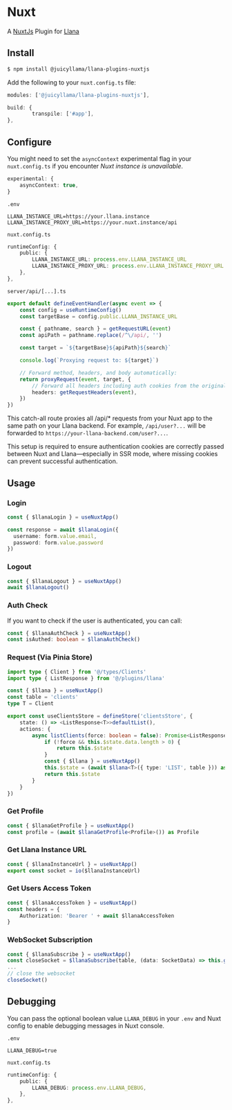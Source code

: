 # Nuxt

A [NuxtJs](https://nuxt.com) Plugin for [Llana](https://llana.io)

## Install

```bash
$ npm install @juicyllama/llana-plugins-nuxtjs
```

Add the following to your `nuxt.config.ts` file:

```ts
modules: ['@juicyllama/llana-plugins-nuxtjs'],

build: {
		transpile: ['#app'],
},

```

## Configure

You might need to set the `asyncContext` experimental flag in your `nuxt.config.ts` if you encounter *Nuxt instance is unavailable*.

```ts
experimental: {
	asyncContext: true,
}
```

`.env`
```
LLANA_INSTANCE_URL=https://your.llana.instance
LLANA_INSTANCE_PROXY_URL=https://your.nuxt.instance/api
```

`nuxt.config.ts`
```ts
runtimeConfig: {
	public: {
		LLANA_INSTANCE_URL: process.env.LLANA_INSTANCE_URL
		LLANA_INSTANCE_PROXY_URL: process.env.LLANA_INSTANCE_PROXY_URL
	},
},
```

`server/api/[...].ts`

```ts
export default defineEventHandler(async event => {
	const config = useRuntimeConfig()
	const targetBase = config.public.LLANA_INSTANCE_URL

	const { pathname, search } = getRequestURL(event)
	const apiPath = pathname.replace(/^\/api/, '')

	const target = `${targetBase}${apiPath}${search}`

	console.log(`Proxying request to: ${target}`)

	// Forward method, headers, and body automatically:
	return proxyRequest(event, target, {
		// Forward all headers including auth cookies from the original request
		headers: getRequestHeaders(event),
	})
})
```

This catch-all route proxies all /api/* requests from your Nuxt app to the same path on your Llana backend. For example, `/api/user?...` will be forwarded to `https://your-llana-backend.com/user?...`.

This setup is required to ensure authentication cookies are correctly passed between Nuxt and Llana—especially in SSR mode, where missing cookies can prevent successful authentication.

## Usage

### Login

```ts
const { $llanaLogin } = useNuxtApp()

const response = await $llanaLogin({
  username: form.value.email,
  password: form.value.password
})
```

### Logout

```ts
const { $llanaLogout } = useNuxtApp()
await $llanaLogout()
```

### Auth Check

If you want to check if the user is authenticated, you can call:

```ts
const { $llanaAuthCheck } = useNuxtApp()
const isAuthed: boolean = $llanaAuthCheck()
```


### Request (Via Pinia Store)

```ts
import type { Client } from '@/types/Clients'
import type { ListResponse } from '@/plugins/llana'

const { $llana } = useNuxtApp()
const table = 'clients'
type T = Client

export const useClientsStore = defineStore('clientsStore', {
	state: () => <ListResponse<T>>defaultList(),
	actions: {
        async listClients(force: boolean = false): Promise<ListResponse<T>> {
			if (!force && this.$state.data.length > 0) {
				return this.$state
			}
			const { $llana } = useNuxtApp()
			this.$state = (await $llana<T>({ type: 'LIST', table })) as ListResponse<T>
			return this.$state
		}
    }
})

```

### Get Profile

```ts
const { $llanaGetProfile } = useNuxtApp()
const profile = (await $llanaGetProfile<Profile>()) as Profile
```

### Get Llana Instance URL

```ts
const { $llanaInstanceUrl } = useNuxtApp()
export const socket = io($llanaInstanceUrl)
```

### Get Users Access Token

```ts
const { $llanaAccessToken } = useNuxtApp()
const headers = {
    Authorization: 'Bearer ' + await $llanaAccessToken
}
```

### WebSocket Subscription

```ts
const { $llanaSubscribe } = useNuxtApp()
const closeSocket = $llanaSubscribe(table, (data: SocketData) => this.get(data.id as number), (data: SocketData) => this.update(data.id as number), (data: SocketData) => this.delete(data.id as number))
...
// close the websocket
closeSocket()
```


## Debugging

You can pass the optional boolean value `LLANA_DEBUG` in your `.env` and Nuxt config to enable debugging messages in Nuxt console.

`.env`
```
LLANA_DEBUG=true
```

`nuxt.config.ts`
```ts
runtimeConfig: {
	public: {
		LLANA_DEBUG: process.env.LLANA_DEBUG,
	},
},
```